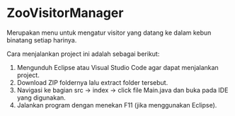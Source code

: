 # ZooVisitorManager
Merupakan menu untuk mengatur visitor yang datang ke dalam kebun binatang setiap harinya.

Cara menjalankan project ini adalah sebagai berikut:
1. Mengunduh Eclipse atau Visual Studio Code agar dapat menjalankan project.
2. Download ZIP foldernya lalu extract folder tersebut.
3. Navigasi ke bagian src -> index -> click file Main.java dan buka pada IDE yang digunakan.
4. Jalankan program dengan menekan F11 (jika menggunakan Eclipse).

